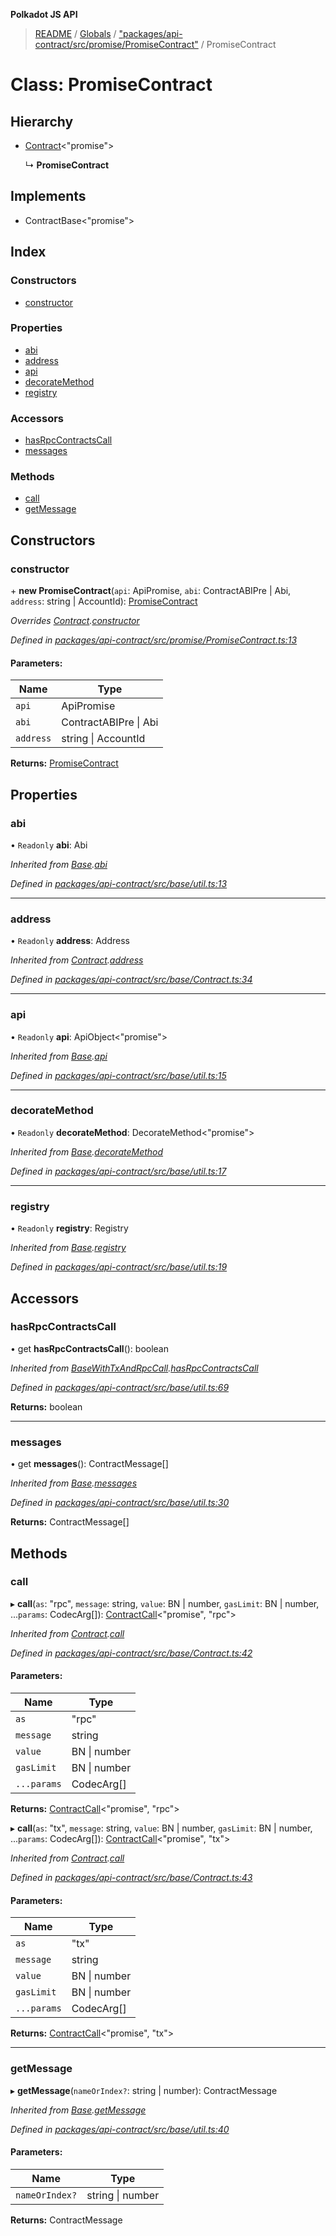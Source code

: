 **Polkadot JS API**

> [README](../README.md) / [Globals](../globals.md) / ["packages/api-contract/src/promise/PromiseContract"](../modules/_packages_api_contract_src_promise_promisecontract_.md) / PromiseContract

# Class: PromiseContract

## Hierarchy

* [Contract](_packages_api_contract_src_base_contract_.contract.md)\<\"promise\">

  ↳ **PromiseContract**

## Implements

* ContractBase\<\"promise\">

## Index

### Constructors

* [constructor](_packages_api_contract_src_promise_promisecontract_.promisecontract.md#constructor)

### Properties

* [abi](_packages_api_contract_src_promise_promisecontract_.promisecontract.md#abi)
* [address](_packages_api_contract_src_promise_promisecontract_.promisecontract.md#address)
* [api](_packages_api_contract_src_promise_promisecontract_.promisecontract.md#api)
* [decorateMethod](_packages_api_contract_src_promise_promisecontract_.promisecontract.md#decoratemethod)
* [registry](_packages_api_contract_src_promise_promisecontract_.promisecontract.md#registry)

### Accessors

* [hasRpcContractsCall](_packages_api_contract_src_promise_promisecontract_.promisecontract.md#hasrpccontractscall)
* [messages](_packages_api_contract_src_promise_promisecontract_.promisecontract.md#messages)

### Methods

* [call](_packages_api_contract_src_promise_promisecontract_.promisecontract.md#call)
* [getMessage](_packages_api_contract_src_promise_promisecontract_.promisecontract.md#getmessage)

## Constructors

### constructor

\+ **new PromiseContract**(`api`: ApiPromise, `abi`: ContractABIPre \| Abi, `address`: string \| AccountId): [PromiseContract](_packages_api_contract_src_promise_promisecontract_.promisecontract.md)

*Overrides [Contract](_packages_api_contract_src_base_contract_.contract.md).[constructor](_packages_api_contract_src_base_contract_.contract.md#constructor)*

*Defined in [packages/api-contract/src/promise/PromiseContract.ts:13](https://github.com/polkadot-js/api/blob/ff59962c5/packages/api-contract/src/promise/PromiseContract.ts#L13)*

#### Parameters:

Name | Type |
------ | ------ |
`api` | ApiPromise |
`abi` | ContractABIPre \| Abi |
`address` | string \| AccountId |

**Returns:** [PromiseContract](_packages_api_contract_src_promise_promisecontract_.promisecontract.md)

## Properties

### abi

• `Readonly` **abi**: Abi

*Inherited from [Base](_packages_api_contract_src_base_util_.base.md).[abi](_packages_api_contract_src_base_util_.base.md#abi)*

*Defined in [packages/api-contract/src/base/util.ts:13](https://github.com/polkadot-js/api/blob/ff59962c5/packages/api-contract/src/base/util.ts#L13)*

___

### address

• `Readonly` **address**: Address

*Inherited from [Contract](_packages_api_contract_src_base_contract_.contract.md).[address](_packages_api_contract_src_base_contract_.contract.md#address)*

*Defined in [packages/api-contract/src/base/Contract.ts:34](https://github.com/polkadot-js/api/blob/ff59962c5/packages/api-contract/src/base/Contract.ts#L34)*

___

### api

• `Readonly` **api**: ApiObject\<\"promise\">

*Inherited from [Base](_packages_api_contract_src_base_util_.base.md).[api](_packages_api_contract_src_base_util_.base.md#api)*

*Defined in [packages/api-contract/src/base/util.ts:15](https://github.com/polkadot-js/api/blob/ff59962c5/packages/api-contract/src/base/util.ts#L15)*

___

### decorateMethod

• `Readonly` **decorateMethod**: DecorateMethod\<\"promise\">

*Inherited from [Base](_packages_api_contract_src_base_util_.base.md).[decorateMethod](_packages_api_contract_src_base_util_.base.md#decoratemethod)*

*Defined in [packages/api-contract/src/base/util.ts:17](https://github.com/polkadot-js/api/blob/ff59962c5/packages/api-contract/src/base/util.ts#L17)*

___

### registry

• `Readonly` **registry**: Registry

*Inherited from [Base](_packages_api_contract_src_base_util_.base.md).[registry](_packages_api_contract_src_base_util_.base.md#registry)*

*Defined in [packages/api-contract/src/base/util.ts:19](https://github.com/polkadot-js/api/blob/ff59962c5/packages/api-contract/src/base/util.ts#L19)*

## Accessors

### hasRpcContractsCall

• get **hasRpcContractsCall**(): boolean

*Inherited from [BaseWithTxAndRpcCall](_packages_api_contract_src_base_util_.basewithtxandrpccall.md).[hasRpcContractsCall](_packages_api_contract_src_base_util_.basewithtxandrpccall.md#hasrpccontractscall)*

*Defined in [packages/api-contract/src/base/util.ts:69](https://github.com/polkadot-js/api/blob/ff59962c5/packages/api-contract/src/base/util.ts#L69)*

**Returns:** boolean

___

### messages

• get **messages**(): ContractMessage[]

*Inherited from [Base](_packages_api_contract_src_base_util_.base.md).[messages](_packages_api_contract_src_base_util_.base.md#messages)*

*Defined in [packages/api-contract/src/base/util.ts:30](https://github.com/polkadot-js/api/blob/ff59962c5/packages/api-contract/src/base/util.ts#L30)*

**Returns:** ContractMessage[]

## Methods

### call

▸ **call**(`as`: \"rpc\", `message`: string, `value`: BN \| number, `gasLimit`: BN \| number, ...`params`: CodecArg[]): [ContractCall](../interfaces/_packages_api_contract_src_base_contract_.contractcall.md)\<\"promise\", \"rpc\">

*Inherited from [Contract](_packages_api_contract_src_base_contract_.contract.md).[call](_packages_api_contract_src_base_contract_.contract.md#call)*

*Defined in [packages/api-contract/src/base/Contract.ts:42](https://github.com/polkadot-js/api/blob/ff59962c5/packages/api-contract/src/base/Contract.ts#L42)*

#### Parameters:

Name | Type |
------ | ------ |
`as` | \"rpc\" |
`message` | string |
`value` | BN \| number |
`gasLimit` | BN \| number |
`...params` | CodecArg[] |

**Returns:** [ContractCall](../interfaces/_packages_api_contract_src_base_contract_.contractcall.md)\<\"promise\", \"rpc\">

▸ **call**(`as`: \"tx\", `message`: string, `value`: BN \| number, `gasLimit`: BN \| number, ...`params`: CodecArg[]): [ContractCall](../interfaces/_packages_api_contract_src_base_contract_.contractcall.md)\<\"promise\", \"tx\">

*Inherited from [Contract](_packages_api_contract_src_base_contract_.contract.md).[call](_packages_api_contract_src_base_contract_.contract.md#call)*

*Defined in [packages/api-contract/src/base/Contract.ts:43](https://github.com/polkadot-js/api/blob/ff59962c5/packages/api-contract/src/base/Contract.ts#L43)*

#### Parameters:

Name | Type |
------ | ------ |
`as` | \"tx\" |
`message` | string |
`value` | BN \| number |
`gasLimit` | BN \| number |
`...params` | CodecArg[] |

**Returns:** [ContractCall](../interfaces/_packages_api_contract_src_base_contract_.contractcall.md)\<\"promise\", \"tx\">

___

### getMessage

▸ **getMessage**(`nameOrIndex?`: string \| number): ContractMessage

*Inherited from [Base](_packages_api_contract_src_base_util_.base.md).[getMessage](_packages_api_contract_src_base_util_.base.md#getmessage)*

*Defined in [packages/api-contract/src/base/util.ts:40](https://github.com/polkadot-js/api/blob/ff59962c5/packages/api-contract/src/base/util.ts#L40)*

#### Parameters:

Name | Type |
------ | ------ |
`nameOrIndex?` | string \| number |

**Returns:** ContractMessage
